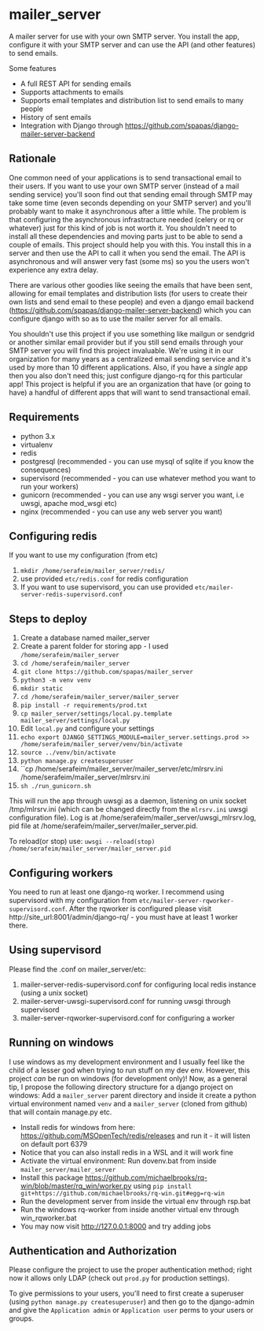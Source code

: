 mailer_server
=============

A mailer server for use with your own SMTP server. You install the app, configure it with your SMTP server and can use the API (and other features) to send emails. 

Some features

* A full REST API for sending emails
* Supports attachments to emails
* Supports email templates and distribution list to send emails to many people
* History of sent emails
* Integration with Django through https://github.com/spapas/django-mailer-server-backend

Rationale
---------

One common need of your applications is to send transactional email to their users. If you want to use your own SMTP server (instead of a
mail sending service) you'll soon find out that sending email through SMTP may take some time (even seconds 
depending on your SMTP server) and you'll probably want to make it asynchronous after a little while. The problem is that configuring the
asynchronous infrastracture needed (celery or rq or whatever) just for this kind of job is not worth it. You shouldn't need to install all
these dependencies and moving parts just to be able to send a couple of emails. This project should help you with
this. You install this in a server and then use the API to call it when you send the email. The API is asynchronous and will answer very
fast (some ms) so you the users won't experience any extra delay.

There are various other goodies like seeing the emails that have been sent, allowing for email templates and distribution lists (for
users to create their own lists and send email to these people) and even a django email backend (https://github.com/spapas/django-mailer-server-backend) which you can configure django with so as to use the mailer server for all emails.

You shouldn't use this project if you use something like mailgun or sendgrid or another similar email provider but if you still send
emails through your SMTP server you will find this project invaluable. We're using it in our organization for many years as a 
centralized email sending service and it's used by more than 10 different applications. Also, if you have a *single* app then
you also don't need this; just configure django-rq for this particular app! This project is helpful if you are an organization
that have (or going to have) a handful of different apps that will want to send transactional email.

Requirements
------------

- python 3.x
- virtualenv
- redis
- postgresql (recommended - you can use mysql of sqlite if you know the consequences)
- supervisord (recommended - you can use whatever method you want to run your workers)
- gunicorn (recommended - you can use any wsgi server you want, i.e uwsgi, apache mod_wsgi etc)
- nginx (recommended - you can use any web server you want)

Configuring redis
-----------------
If you want to use my configuration (from etc)

1. ``mkdir /home/serafeim/mailer_server/redis/``
1. use provided ``etc/redis.conf`` for redis configuration
1. If you want to use supervisord, you can use provided ``etc/mailer-server-redis-supervisord.conf``

Steps to deploy
---------------

1. Create a database named mailer_server
1. Create a parent folder for storing app - I used ``/home/serafeim/mailer_server``
1. ``cd /home/serafeim/mailer_server``
1. ``git clone https://github.com/spapas/mailer_server``
1. ``python3 -m venv venv``
1. ``mkdir static``
1. ``cd /home/serafeim/mailer_server/mailer_server``
1. ``pip install -r requirements/prod.txt``
1. ``cp mailer_server/settings/local.py.template mailer_server/settings/local.py``
1. Edit ``local.py`` and configure your settings
1. ``echo export DJANGO_SETTINGS_MODULE=mailer_server.settings.prod >> /home/serafeim/mailer_server/venv/bin/activate``
1. ``source ../venv/bin/activate``
1. ``python manage.py createsuperuser``
1. ``cp /home/serafeim/mailer_server/mailer_server/etc/mlrsrv.ini /home/serafeim/mailer_server/mlrsrv.ini
1. ``sh ./run_gunicorn.sh``

This will run the app through uwsgi as a daemon, listening on unix socket /tmp/mlrsrv.ini (which can be changed directly from
the ``mlrsrv.ini`` uwsgi configuration file). 
Log is at /home/serafeim/mailer_server/uwsgi_mlrsrv.log, pid file at /home/serafeim/mailer_server/mailer_server.pid.

To reload(or stop) use: ``uwsgi --reload(stop) /home/serafeim/mailer_server/mailer_server.pid``

Configuring workers
-------------------

You need to run at least one django-rq worker. I recommend using supervisord with
my configuration from ``etc/mailer-server-rqworker-supervisord.conf``. After the rqworker
is configured please visit http://site_url:8001/admin/django-rq/ - you must
have at least 1 worker there.

Using supervisord
-----------------

Please find the .conf on mailer_server/etc:

1. mailer-server-redis-supervisord.conf for configuring local redis instance (using a unix socket)
1. mailer-server-uwsgi-supervisord.conf for running uwsgi through supervisord
1. mailer-server-rqworker-supervisord.conf for configuring a worker

Running on windows
------------------

I use windows as my development environment and I usually feel like the child of a lesser god when trying to run
stuff on my dev env. However, this project *can* be run on windows (for development only)! Now, as a general tip, I propose the following
directory structure for a django project on windows: Add a ``mailer_server`` parent directory and inside it create
a python virtual environment named ``venv`` and a ``mailer_server`` (cloned from github) that will contain manage.py etc.

- Install redis for windows from here: https://github.com/MSOpenTech/redis/releases and run it - it will listen on default port 6379
- Notice that you can also install redis in a WSL and it will work fine
- Activate the virtual environment: Run dovenv.bat from inside ``mailer_server/mailer_server``
- Install this package https://github.com/michaelbrooks/rq-win/blob/master/rq_win/worker.py using `pip install git+https://github.com/michaelbrooks/rq-win.git#egg=rq-win`
- Run the development server from inside the virtual env through rsp.bat
- Run the windows rq-worker from inside another virtual env through win_rqworker.bat
- You may now visit http://127.0.0.1:8000 and try adding jobs

Authentication and Authorization
-------------------------------

Please configure the project to use the proper authentication method; right now it allows only LDAP (check out `prod.py` for production settings).

To give permissions to your users, you'll need to first create a superuser (using `python manage.py createsuperuser`) and then go to the django-admin and give the `Application admin` or `Application user` perms to your users or groups.
